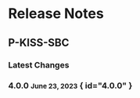 # Release Notes

## P-KISS-SBC


### Latest Changes

### 4.0.0 <small>June 23, 2023</small> { id="4.0.0" }